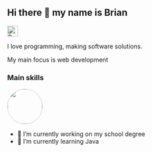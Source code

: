 ## Hi there 👋 my name is Brian
<img src="https://raw.githubusercontent.com/Tarikul-Islam-Anik/Animated-Fluent-Emojis/master/Emojis/Hand%20gestures/Backhand%20Index%20Pointing%20Down%20Light%20Skin%20Tone.png" alt="Backhand Index Pointing Down Light Skin Tone" width="25" height="25" />

I love programming, making software solutions.

<p>My main focus is web development</p>

<h3>Main skills</h3>
<img style="border: 1px solid #ccc;border-radius: 100%" width="80" src="https://cdn.freebiesupply.com/logos/large/2x/react-1-logo-png-transparent.png">

- 🔭 I’m currently working on my school degree
- 🌱 I’m currently learning Java
